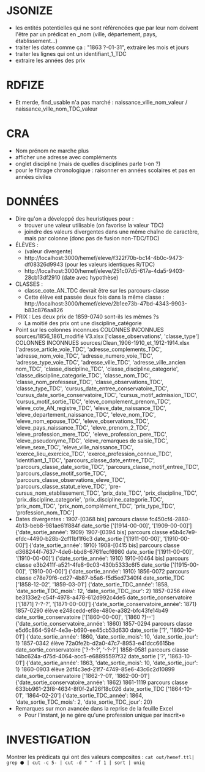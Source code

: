 # JSONIZE

- les entités potentielles qui ne sont référencées que par leur nom doivent l'être par un prédicat en _nom (ville, département, pays, établissement…)
- traiter les dates comme ça : "1863 ?-01-31", extraire les mois et jours
- traiter les lignes qui ont un identifiant_1_TDC
- extraire les années des prix

# RDFIZE

- Et merde, find_usable n'a pas marché : naissance_ville_nom_valeur / naissance_ville_nom_TDC_valeur

# CRA

- Nom prénom ne marche plus
- afficher une adresse avec compléments
- onglet discipline (mais de quelles disciplines parle t-on ?)
- pour le filtrage chronologique : raisonner en années scolaires et pas en années civiles

# DONNÉES

- Dire qu'on a développé des heuristiques pour :
    - trouver une valeur utilisable (on favorise la valeur TDC)
    - joindre des valeurs divergentes dans une même chaîne de caractère, mais par colonne (donc pas de fusion non-TDC/TDC)
- ÉLÈVES :
    - (valeur divergente)
    - http://localhost:3000/hemef/eleve/f322f70b-bc14-4b0c-9473-df08326d9943 (pour les valeurs identiques R/TDC)
    - http://localhost:3000/hemef/eleve/251c07d5-617a-4da5-9403-28cb13df2910 (date avec hypothèse)
- CLASSES :
    - classe_cote_AN_TDC devrait être sur les parcours-classe
    - Cette élève est passée deux fois dans la même classe : http://localhost:3000/hemef/eleve/2b1ee73b-47bd-4343-9903-b83c876aa826
- PRIX :
    Les deux prix de 1859-0740 sont-ils les mêmes ?s
    - La moitié des prix ont une discipline_catégorie
- Point sur les colonnes inconnues
    COLONNES INCONNUES sources/1856_1861_modifié V3.xlsx
        ['classe_observations', 'classe_type']
    COLONNES INCONNUES sources/Clean_1906-1910_et_1912-1914.xlsx
        ['adresse_article_voie_TDC',
        'adresse_complements_TDC',
        'adresse_nom_voie_TDC',
        'adresse_numero_voie_TDC',
        'adresse_type_voie_TDC',
        'adresse_ville_TDC',
        'adresse_ville_ancien nom_TDC',
        'classe_discipline_TDC',
        'classe_discipline_categorie',
        'classe_discipline_categorie_TDC',
        'classe_nom_TDC',
        'classe_nom_professeur_TDC',
        'classe_observations_TDC',
        'classe_type_TDC',
        'cursus_date_entree_conservatoire_TDC',
        'cursus_date_sortie_conservatoire_TDC',
        'cursus_motif_admission_TDC',
        'cursus_motif_sortie_TDC',
        'eleve_complement_prenom_TDC',
        'eleve_cote_AN_registre_TDC',
        'eleve_date_naissance_TDC',
        'eleve_departement_naissance_TDC',
        'eleve_nom_TDC',
        'eleve_nom_epouse_TDC',
        'eleve_observations_TDC',
        'eleve_pays_naissance_TDC',
        'eleve_prenom_2_TDC',
        'eleve_profession_mere_TDC',
        'eleve_profession_pere_TDC',
        'eleve_pseudonyme_TDC',
        'eleve_remarques de saisie_TDC',
        'eleve_sexe_TDC',
        'eleve_ville_naissance_TDC',
        'exerce_lieu_exercice_TDC',
        'exerce_profession_connue_TDC',
        'identifiant_1_TDC',
        'parcours_classe_date_entree_TDC',
        'parcours_classe_date_sortie_TDC',
        'parcours_classe_motif_entree_TDC',
        'parcours_classe_motif_sortie_TDC',
        'parcours_classe_observations_eleve_TDC',
        'parcours_classe_statut_eleve_TDC',
        'pre-cursus_nom_etablissement_TDC',
        'prix_date_TDC',
        'prix_discipline_TDC',
        'prix_discipline_categorie',
        'prix_discipline_categorie_TDC',
        'prix_nom_TDC',
        'prix_nom_complément_TDC',
        'prix_type_TDC',
        'profession_nom_TDC']
- Dates divergentes :
    1907-[0368 bis] parcours classe fc450cf4-2880-4b13-beb8-981ae61f884f date_sortie ['[1914-00-00]', '[1909-00-00]']
        {'date_sortie_année': 1909}
    1907-[0394 bis] parcours classe e5b4c7e9-efdc-4490-b28b-2cf11bf1f6c3 date_sortie ['[1911-00-00]', '[1910-00-00]']
        {'date_sortie_année': 1910}
    1908-[0415 bis] parcours classe d368244f-7637-4de6-bbd8-6761fecf6980 date_sortie ['[1911-00-00]', '[1910-00-00]']
        {'date_sortie_année': 1910}
    1910-[0464 bis] parcours classe e3b2411f-a521-4fe8-9c03-430b5333c6f5 date_sortie ['[1915-00-00]', '[1910-00-00]']
        {'date_sortie_année': 1910}
    1856-0072 parcours classe c78e79f6-cd27-4b87-b5a6-f5d5ed7340f4 date_sortie_TDC ['1858-12-02', '1859-03-01']
        {'date_sortie_TDC_année': 1858, 'date_sortie_TDC_mois': 12, 'date_sortie_TDC_jour': 2}
    1857-0256 élève be3133e2-c54f-4978-a478-612d992c4de5 date_sortie_conservatoire ['[1871] ?-?-?', '[1871-00-00]']
        {'date_sortie_conservatoire_année': 1871}
    1857-0290 élève e248cedd-ef8e-480e-a382-bfc43fe14b49 date_sortie_conservatoire ['[1860-00-00]', '[1860 ?]--']
        {'date_sortie_conservatoire_année': 1860}
    1857-0294 parcours classe e5d6c864-594f-4e3e-b690-ee45cb53d630 date_sortie ['?', '1860-10-01']
        {'date_sortie_année': 1860, 'date_sortie_mois': 10, 'date_sortie_jour': 1}
    1857-0342 élève 72a0fe2b-d2a0-47c7-8953-e41dcc6615be date_sortie_conservatoire ['?-?-?', '-?-?']
    1858-0581 parcours classe 14bc624a-d75d-4064-acc5-e68895597f32 date_sortie ['?', '1863-10-01']
        {'date_sortie_année': 1863, 'date_sortie_mois': 10, 'date_sortie_jour': 1}
    1860-0903 élève 2df4c3ed-21f7-4749-85e6-43c6c2d10899 date_sortie_conservatoire ['1862-?-01', '1862-00-01']
        {'date_sortie_conservatoire_année': 1862}
    1861-1119 parcours classe 633bb961-23f8-4634-8f0f-2a126f18c026 date_sortie_TDC ['1864-10-01', '1864-02-20']
        {'date_sortie_TDC_année': 1864, 'date_sortie_TDC_mois': 2, 'date_sortie_TDC_jour': 20}
- Remarques sur mon avancée dans la reprise de la feuille Excel
    - Pour l'instant, je ne gère qu'une profession unique par inscrit•e

# INVESTIGATION

Montrer les prédicats qui ont des valeurs composites :
`cat out/hemef.ttl| grep ⬢ | cut -c 5- | cut -d " " -f 1 | sort | uniq`